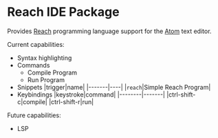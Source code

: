 # Reach IDE Package

Provides [Reach](https://reach.sh') programming language support for the [Atom](https://atom.io/) text editor.

Current capabilities:
* Syntax highlighting
* Commands
    * Compile Program
    * Run Program
* Snippets
    |trigger|name|
    |-------|----|
    |`reach`|Simple Reach Program|
* Keybindings
    |keystroke|command|
    |--------|-------|
    |ctrl-shift-c|compile|
    |ctrl-shift-r|run|

Future capabilities:
* LSP
